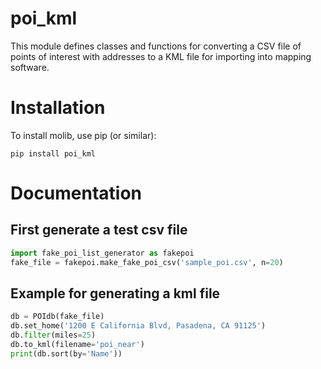 # poi_kml
This module defines classes and functions for converting a CSV file of points
of interest with addresses to a KML file for importing into mapping software.

# Installation
To install molib, use pip (or similar):
```{.sourceCode .bash}
pip install poi_kml
```

# Documentation

## First generate a test csv file
```python
import fake_poi_list_generator as fakepoi
fake_file = fakepoi.make_fake_poi_csv('sample_poi.csv', n=20)
```

## Example for generating a kml file
```python
db = POIdb(fake_file)
db.set_home('1200 E California Blvd, Pasadena, CA 91125')
db.filter(miles=25)
db.to_kml(filename='poi_near')
print(db.sort(by='Name'))
```